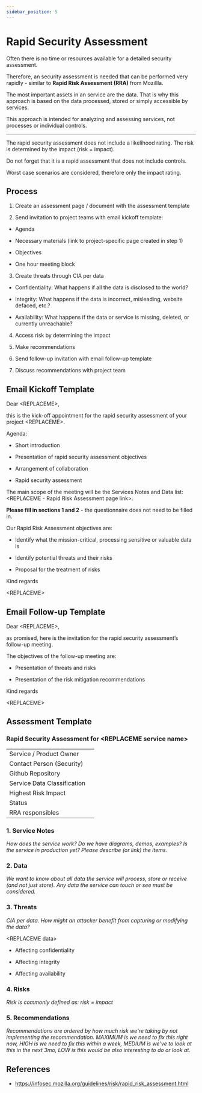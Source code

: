 ```yaml
---
sidebar_position: 5
---
```


# Rapid Security Assessment

Often there is no time or resources available for a detailed security assessment.

Therefore, an security assessment is needed that can be performed very rapidly - similar to **Rapid Risk Assessment (RRA)** from Mozillla.

The most important assets in an service are the data. That is why this approach is based on the data processed, stored or simply accessible by services.

This approach is intended for analyzing and assessing services, not processes or individual controls.

---

The rapid security assessment does not include a likelihood rating. The risk is determined by the impact (risk = impact).

Do not forget that it is a rapid assessment that does not include controls.

Worst case scenarios are considered, therefore only the impact rating.

## Process

1. Create an assessment page / document with the assessment template

2. Send invitation to project teams with email kickoff template:

- Agenda

- Necessary materials (link to project-specific page created in step 1)

- Objectives

- One hour meeting block

3. Create threats through CIA per data

- Confidentiality: What happens if all the data is disclosed to the world?

- Integrity: What happens if the data is incorrect, misleading, website defaced, etc.?

- Availability: What happens if the data or service is missing, deleted, or currently unreachable?

4. Access risk by determining the impact

5. Make recommendations

6. Send follow-up invitation with email follow-up template

7. Discuss recommendations with project team

## Email Kickoff Template

Dear \<REPLACEME\>,

this is the kick-off appointment for the rapid security assessment of your project \<REPLACEME\>.

Agenda:

- Short introduction

- Presentation of rapid security assessment objectives

- Arrangement of collaboration

- Rapid security assessment

The main scope of the meeting will be the Services Notes and Data list: \<REPLACEME - Rapid Risk Assessment page link\>.

**Please fill in sections 1 and 2** - the questionnaire does not need to be filled in.

Our Rapid Risk Assessment objectives are:

- Identify what the mission-critical, processing sensitive or valuable data is

- Identify potential threats and their risks

- Proposal for the treatment of risks

Kind regards

\<REPLACEME\>

## Email Follow-up Template

Dear \<REPLACEME\>,

as promised, here is the invitation for the rapid security assessment’s follow-up meeting.

The objectives of the follow-up meeting are:

- Presentation of threats and risks

- Presentation of the risk mitigation recommendations

Kind regards

\<REPLACEME\>

## Assessment Template

### Rapid Security Assessment for \<REPLACEME service name\>

|                             |     |
| --------------------------- | --- |
| Service / Product Owner     |     |
| Contact Person (Security)   |     |
| Github Repository           |     |
| Service Data Classification |     |
| Highest Risk Impact         |     |
| Status                      |     |
| RRA responsibles            |     |

### 1. Service Notes

_How does the service work? Do we have diagrams, demos, examples? Is the service in production yet?_
_Please describe (or link) the items._

### 2. Data

_We want to know about all data the service will process, store or receive (and not just store). Any data the service can touch or see must be considered._

### 3. Threats

_CIA per data._
_How might an attacker benefit from capturing or modifying the data?_

\<REPLACEME data\>

- Affecting confidentiality

- Affecting integrity

- Affecting availability

### 4. Risks

_Risk is commonly defined as: risk = impact_

### 5. Recommendations

_Recommendations are ordered by how much risk we're taking by not implementing the recommendation._
_MAXIMUM is we need to fix this right now, HIGH is we need to fix this within a week, MEDIUM is we’ve to look at this in the next 3mo, LOW is this would be also interesting to do or look at._

## References

- https://infosec.mozilla.org/guidelines/risk/rapid_risk_assessment.html
